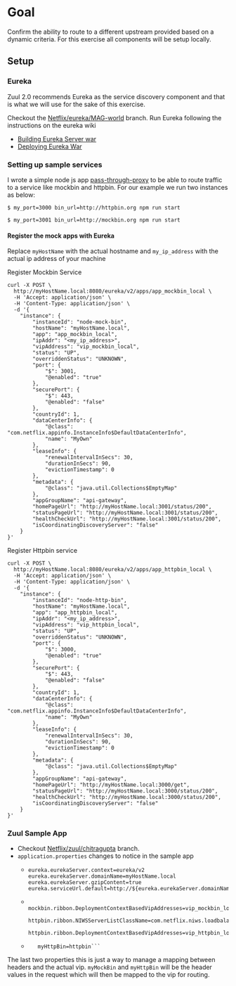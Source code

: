 # Goal

Confirm the ability to route to a different upstream provided based on a dynamic criteria. For this exercise all 
components will be setup locally.

## Setup

### Eureka

Zuul 2.0 recommends Eureka as the service discovery component and that is what we will use for the sake of this exercise.

Checkout the [Netflix/eureka/MAG-world](https://github.com/sandy-adi/eureka/tree/MAG-world) branch. Run Eureka following
the instructions on the eureka wiki

- [Building Eureka Server war](https://github.com/Netflix/eureka/wiki/Building-Eureka-Client-and-Server)
- [Deploying Eureka War](https://github.com/Netflix/eureka/wiki/Running-the-Demo-Application)

### Setting up sample services

I wrote a simple node js app [pass-through-proxy](https://github.com/sandy-adi/pass-thru-proxy) to be able to route traffic
to a service like mockbin and httpbin. For our example we run two instances as below:

```
$ my_port=3000 bin_url=http://httpbin.org npm run start

$ my_port=3001 bin_url=http://mockbin.org npm run start
``` 

#### Register the mock apps with Eureka

Replace `myHostName` with the actual hostname and `my_ip_address` with the actual ip address of your machine


Register Mockbin Service
```
curl -X POST \
  http://myHostName.local:8080/eureka/v2/apps/app_mockbin_local \
  -H 'Accept: application/json' \
  -H 'Content-Type: application/json' \
  -d '{
    "instance": {
        "instanceId": "node-mock-bin",
        "hostName": "myHostName.local",
        "app": "app_mockbin_local",
        "ipAddr": "<my_ip_address>",
        "vipAddress": "vip_mockbin_local",
        "status": "UP",
        "overriddenStatus": "UNKNOWN",
        "port": {
            "$": 3001,
            "@enabled": "true"
        },
        "securePort": {
            "$": 443,
            "@enabled": "false"
        },
        "countryId": 1,
        "dataCenterInfo": {
            "@class": "com.netflix.appinfo.InstanceInfo$DefaultDataCenterInfo",
            "name": "MyOwn"
        },
        "leaseInfo": {
            "renewalIntervalInSecs": 30,
            "durationInSecs": 90,
            "evictionTimestamp": 0
        },
        "metadata": {
            "@class": "java.util.Collections$EmptyMap"
        },
        "appGroupName": "api-gateway",
        "homePageUrl": "http://myHostName.local:3001/status/200",
        "statusPageUrl": "http://myHostName.local:3001/status/200",
        "healthCheckUrl": "http://myHostName.local:3001/status/200",
        "isCoordinatingDiscoveryServer": "false"
    }
}'
```

Register Httpbin service
```
curl -X POST \
  http://myHostName.local:8080/eureka/v2/apps/app_httpbin_local \
  -H 'Accept: application/json' \
  -H 'Content-Type: application/json' \
  -d '{
    "instance": {
        "instanceId": "node-http-bin",
        "hostName": "myHostName.local",
        "app": "app_httpbin_local",
        "ipAddr": "<my_ip_address>",
        "vipAddress": "vip_httpbin_local",
        "status": "UP",
        "overriddenStatus": "UNKNOWN",
        "port": {
            "$": 3000,
            "@enabled": "true"
        },
        "securePort": {
            "$": 443,
            "@enabled": "false"
        },
        "countryId": 1,
        "dataCenterInfo": {
            "@class": "com.netflix.appinfo.InstanceInfo$DefaultDataCenterInfo",
            "name": "MyOwn"
        },
        "leaseInfo": {
            "renewalIntervalInSecs": 30,
            "durationInSecs": 90,
            "evictionTimestamp": 0
        },
        "metadata": {
            "@class": "java.util.Collections$EmptyMap"
        },
        "appGroupName": "api-gateway",
        "homePageUrl": "http://myHostName.local:3000/get",
        "statusPageUrl": "http://myHostName.local:3000/status/200",
        "healthCheckUrl": "http://myHostName.local:3000/status/200",
        "isCoordinatingDiscoveryServer": "false"
    }
}'
```

### Zuul Sample App

- Checkout [Netflix/zuul/chitragupta](https://github.com/sandy-adi/zuul/tree/chitragupta) branch.
- `application.properties` changes to notice in the sample app
   - ```eureka.shouldUseDns=false
     eureka.eurekaServer.context=eureka/v2
     eureka.eurekaServer.domainName=myHostName.local
     eureka.eurekaServer.gzipContent=true
     eureka.serviceUrl.default=http://${eureka.eurekaServer.domainName}:8080/${eureka.eurekaServer.context}```
   - ```mockbin.ribbon.NIWSServerListClassName=com.netflix.niws.loadbalancer.DiscoveryEnabledNIWSServerList
        mockbin.ribbon.DeploymentContextBasedVipAddresses=vip_mockbin_local
        httpbin.ribbon.NIWSServerListClassName=com.netflix.niws.loadbalancer.DiscoveryEnabledNIWSServerList
        httpbin.ribbon.DeploymentContextBasedVipAddresses=vip_httpbin_local```
   - ```myMockBin=mockbin
        myHttpBin=httpbin```

The last two properties this is just a way to manage a mapping between headers and the actual vip. `myMockBin` and 
`myHttpBin` will be the header values in the request which will then be mapped to the vip for routing.